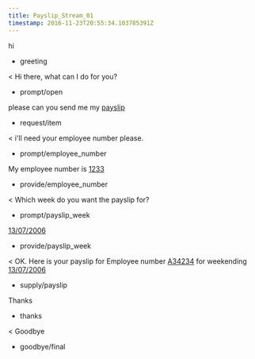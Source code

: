 ```yaml
---
title: Payslip_Stream_01
timestamp: 2016-11-23T20:55:34.103785391Z
---
```


hi
* greeting

< Hi there, what can I do for you?
* prompt/open

please can you send me my [payslip](item_type)
* request/item

< i'll need your employee number please.
* prompt/employee_number

My employee number is [1233](employee_number)
* provide/employee_number

< Which week do you want the payslip for?
* prompt/payslip_week

[13/07/2006](payslip_week)
* provide/payslip_week

< OK. Here is your payslip for Employee number [A34234](employee_number) for weekending [13/07/2006](payslip_week)
* supply/payslip

Thanks
* thanks

< Goodbye
* goodbye/final
